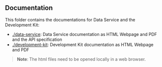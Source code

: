 ## Documentation
This folder contains the documentations for Data Service and the Development Kit:
- [./data-service](./data-service): Data Service documentation as HTML Webpage and PDF and the API specification
- [./development-kit](./development-kit): Development Kit documentation as HTML Webpage and PDF

> **Note**: The html files need to be opened locally in a web browser.
